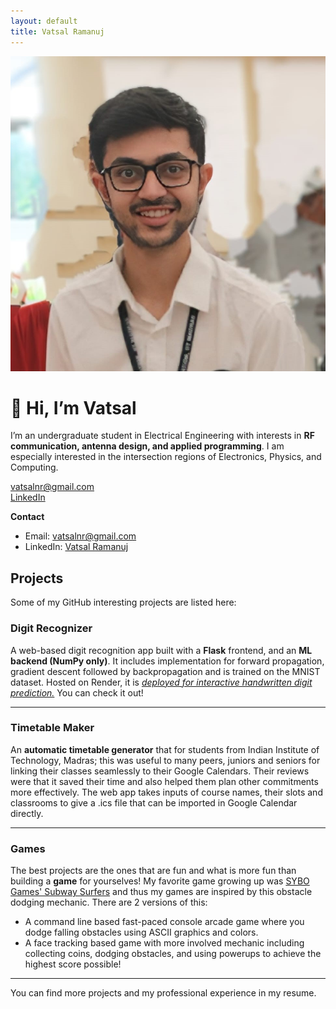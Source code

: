 ```yaml
---
layout: default
title: Vatsal Ramanuj
---
```

<style>
/* Try several selectors used by Cayman / GitHub Pages themes */
.page-header a[href*="github.com"],
.page-header .btn-github,
.page-header .github,
.btn-github,
.repo-link,
.github-link,
.page-header .btn {
  display: none !important;
}
</style>

<!-- Custom Header -->
<div class="custom-header">
  <img src="/assets/Vatsal_profile_picture.jpeg" alt="Vatsal Ramanuj" class="profile-pic">

  <div class="intro">
    <h1>👋 Hi, I’m Vatsal</h1>
    <p>
      I’m an undergraduate student in Electrical Engineering with interests in
      <b>RF communication, antenna design, and applied programming</b>.  
      I am especially interested in the intersection regions of Electronics, Physics, and Computing.
    </p>
    <p>
      <a href="mailto:vatsalnr@gmail.com">vatsalnr@gmail.com</a><br>
      <a href="https://www.linkedin.com/in/vatsalramanuj/">LinkedIn</a><br>
      <!-- <a href="/assets/resume.pdf">Resume</a> -->
    </p>
  </div>
</div>

**Contact**

- Email: [vatsalnr@gmail.com](mailto:vatsalnr@gmail.com)  
- LinkedIn: [Vatsal Ramanuj](https://www.linkedin.com/in/vatsalramanuj/) 

## Projects
Some of my GitHub interesting projects are listed here:

### Digit Recognizer
A web-based digit recognition app built with a **Flask** frontend, and an **ML backend (NumPy only)**. It includes implementation for forward propagation, gradient descent followed by backpropagation and is trained on the MNIST dataset. Hosted on Render, it is 
*[deployed for interactive handwritten digit prediction.](https://digitrecognizer-o7lh.onrender.com/)* You can check it out!

---

### Timetable Maker
An **automatic timetable generator** that for students from Indian Institute of Technology, Madras; this was useful to many peers, juniors and seniors for linking their classes seamlessly to their Google Calendars. Their reviews were that it saved their time and also helped them plan other commitments more effectively. The web app takes inputs of course names, their slots and classrooms to give a .ics file that can be imported in Google Calendar directly.  

---

### Games
The best projects are the ones that are fun and what is more fun than building a **game** for yourselves! My favorite game growing up was [SYBO Games' Subway Surfers](https://play.google.com/store/apps/details?id=com.kiloo.subwaysurf&hl=en_IN&pli=1) and thus my games are inspired by this obstacle dodging mechanic. There are 2 versions of this:
- A command line based fast-paced console arcade game where you dodge falling obstacles using ASCII graphics and colors. 
- A face tracking based game with more involved mechanic including collecting coins, dodging obstacles, and using powerups to achieve the highest score possible!

---

You can find more projects and my professional experience in my resume.

 
